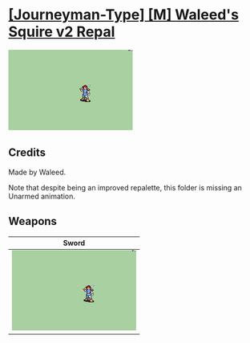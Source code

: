 # [\[Journeyman-Type\] \[M\] Waleed's Squire v2 Repal](./)

<img src="./1.%20Sword/Sword_000.png" alt="[Journeyman-Type] [M] Waleed's Squire v2 Repal standing" />

## Credits

Made by Waleed.

Note that despite being an improved repalette, this folder is missing an Unarmed animation.

## Weapons


|Sword |
|  :---: |
| <img alt="Sword animation" src="./1.%20Sword/Sword.gif" /> |
